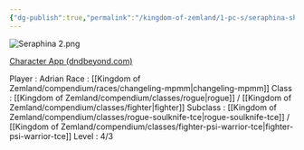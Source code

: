 ```yaml
---
{"dg-publish":true,"permalink":"/kingdom-of-zemland/1-pc-s/seraphina-shadowbloom/"}
---
```



![Seraphina 2.png](/img/user/Kingdom%20of%20Zemland/z_Attachments/Seraphina%202.png)

[Character App (dndbeyond.com)](https://www.dndbeyond.com/characters/117566050)

Player : Adrian
Race : [[Kingdom of Zemland/compendium/races/changeling-mpmm\|changeling-mpmm]] 
Class : [[Kingdom of Zemland/compendium/classes/rogue\|rogue]] / [[Kingdom of Zemland/compendium/classes/fighter\|fighter]] 
Subclass : [[Kingdom of Zemland/compendium/classes/rogue-soulknife-tce\|rogue-soulknife-tce]] / [[Kingdom of Zemland/compendium/classes/fighter-psi-warrior-tce\|fighter-psi-warrior-tce]]
Level : 4/3
